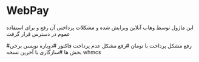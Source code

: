 # WebPay
این ماژول توسط وهاب آنلاین ویرایش شده و مشکلات پرداختی آن رفع و برای استفاده عموم در دسترس قرار گرفت

#رفع مشکل پرداخت با تومان
#رفع مشکل عدم پرداخت فاکتور
#دوباره نویسی برخی بخش ها
#سازگاری با آخرین نسخه whmcs
